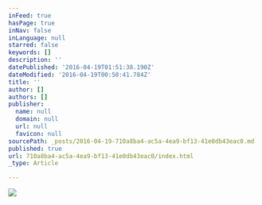 ```yaml
---
inFeed: true
hasPage: true
inNav: false
inLanguage: null
starred: false
keywords: []
description: ''
datePublished: '2016-04-19T01:51:38.190Z'
dateModified: '2016-04-19T00:50:41.784Z'
title: ''
author: []
authors: []
publisher:
  name: null
  domain: null
  url: null
  favicon: null
sourcePath: _posts/2016-04-19-710a8ba4-ac5a-4ea9-bf13-41e0db43eac0.md
published: true
url: 710a8ba4-ac5a-4ea9-bf13-41e0db43eac0/index.html
_type: Article

---
```

![](https://the-grid-user-content.s3-us-west-2.amazonaws.com/16225383-4e95-4646-9eb0-152ac6b13d59.jpg)